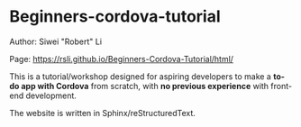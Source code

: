 # Beginners-cordova-tutorial

Author: Siwei "Robert" Li

Page: https://rsli.github.io/Beginners-Cordova-Tutorial/html/

This is a tutorial/workshop designed for aspiring developers to make a **to-do app with Cordova** from scratch, with **no previous experience** with front-end development.

The website is written in Sphinx/reStructuredText.
